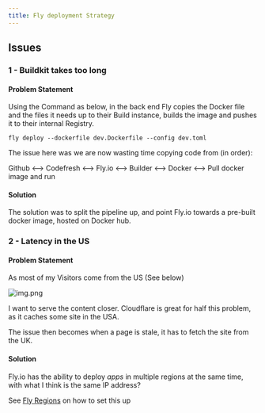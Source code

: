 ```yaml
---
title: Fly deployment Strategy
---
```


## Issues

### 1 - Buildkit takes too long

#### Problem Statement

Using the Command as below, in the back end Fly copies the Docker file and the files it needs up to their Build instance, builds the image and
pushes it to their internal Registry.

```shell
fly deploy --dockerfile dev.Dockerfile --config dev.toml
```

The issue here was we are now wasting time copying code from (in order):

Github <--> Codefresh <--> Fly.io <--> Builder <--> Docker <--> Pull docker image and run

#### Solution

The solution was to split the pipeline up, and point Fly.io towards a pre-built docker image, hosted on Docker hub.

### 2 - Latency in the US

#### Problem Statement

As most of my Visitors come from the US (See below)

![img.png](../../assets/site-visits-usa.png)

I want to serve the content closer. Cloudflare is great for half this problem, as it caches some site in the USA.

The issue then becomes when a page is stale, it has to fetch the site from the UK.

#### Solution

Fly.io has the ability to deploy _apps_ in multiple regions at the same time, with what I think is the same IP address?

See [Fly Regions](fly-regions.md) on how to set this up
